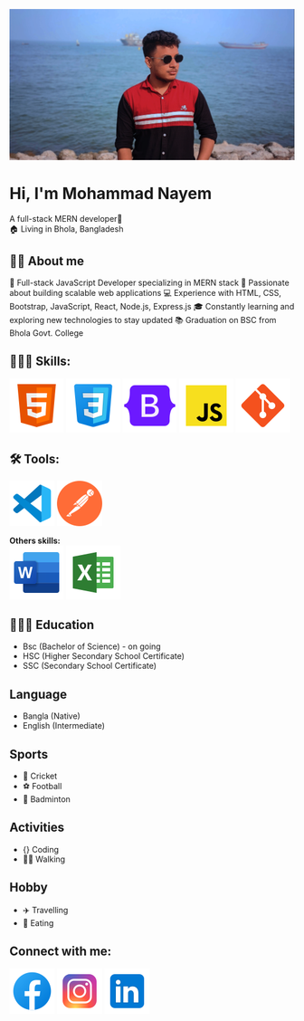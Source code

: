 ![Mohammad Nayem](./img/edited.png)
# Hi, I'm Mohammad Nayem
A full-stack MERN developer🌌 <br>
🏠 Living in Bhola, Bangladesh <br>
 ## 👨‍🏫 About me
 🌟 Full-stack JavaScript Developer specializing in MERN stack
🚀 Passionate about building scalable web applications
💻 Experience with HTML, CSS, Bootstrap, JavaScript, React, Node.js, Express.js
🎓 Constantly learning and exploring new technologies to stay updated
📚 Graduation on BSC from Bhola Govt. College
 ## 👨🏽‍💻 Skills:
 ![HTML](./img/html.svg)
 ![CSS](./img/css.svg)
 ![Bootstrap](./img/bootstrap.svg)
 ![Javascript](./img/js.svg)
 ![Git and Github](./img/git-icon.svg) <br>

 ## 🛠️ Tools:
  ![Vs Code](./img/vs-code.svg)
  ![Postman](./img/postman.svg) <br>

**Others skills:** <br>
![MS Office](./img/office.svg)
![MS Excel](./img/excel.svg)

## 👨🏻‍🎓 Education
* Bsc (Bachelor of Science) - on going
* HSC (Higher Secondary School Certificate)
* SSC (Secondary School Certificate)

## Language
* Bangla (Native)  
* English (Intermediate)

## Sports
* 🏏 Cricket
* ⚽ Football
* 🏸 Badminton

## Activities
* {} Coding
*  🚶‍♂️ Walking

## Hobby
* ✈️ Travelling
* 🍦 Eating

## Connect with me:
 <a href="https://www.facebook.com/nayemalways/" target="_blank"><img src="./img/fb.svg" alt="Facebook"></a>
 <a href="https://www.instagram.com/nayemalways/" target="_blank"><img src="./img/insta6.svg" alt="Instagram"></a>
 <a href="https://www.linkedin.com/in/nayemalways/" target="_blank"><img src="./img/linkedin.svg" alt="Linkedin"></a>


























